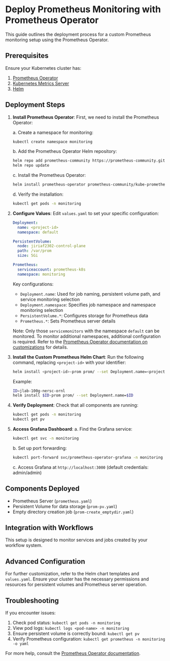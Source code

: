 # Deploy Prometheus Monitoring with Prometheus Operator

This guide outlines the deployment process for a custom Prometheus monitoring setup using the Prometheus Operator.

## Prerequisites

Ensure your Kubernetes cluster has:

1. [Prometheus Operator](https://github.com/prometheus-operator/prometheus-operator#quickstart)
2. [Kubernetes Metrics Server](https://github.com/kubernetes-sigs/metrics-server#installation)
3. [Helm](https://helm.sh/docs/intro/install/)

## Deployment Steps

1. **Install Prometheus Operator**:
   First, we need to install the Prometheus Operator:

   a. Create a namespace for monitoring:
      ```bash
      kubectl create namespace monitoring
      ```

   b. Add the Prometheus Operator Helm repository:
      ```bash
      helm repo add prometheus-community https://prometheus-community.github.io/helm-charts
      helm repo update
      ```

   c. Install the Prometheus Operator:
      ```bash
      helm install prometheus-operator prometheus-community/kube-prometheus-stack -n monitoring
      ```

   d. Verify the installation:
      ```bash
      kubectl get pods -n monitoring
      ```

2. **Configure Values**: 
   Edit `values.yaml` to set your specific configuration:

   ```yaml
   Deployment:
     name: <project-id>
     namespace: default
   
   PersistentVolume:
     node: jiriaf2302-control-plane
     path: /var/prom
     size: 5Gi
   
   Prometheus:
     serviceaccount: prometheus-k8s
     namespace: monitoring
   ```

   Key configurations:
   - `Deployment.name`: Used for job naming, persistent volume path, and service monitoring selection
   - `Deployment.namespace`: Specifies job namespace and namespace monitoring selection
   - `PersistentVolume.*`: Configures storage for Prometheus data
   - `Prometheus.*`: Sets Prometheus server details

   Note: Only those `servicemonitors` with the namespace `default` can be monitored. To monitor additional namespaces, additional configuration is required. Refer to the [Prometheus Operator documentation on customizations](https://github.com/prometheus-operator/kube-prometheus/blob/main/docs/customizations/monitoring-additional-namespaces.md) for details.

3. **Install the Custom Prometheus Helm Chart**:
   Run the following command, replacing `<project-id>` with your identifier:

   ```bash
   helm install <project-id>-prom prom/ --set Deployment.name=<project-id>
   ```

   Example:
   ```bash
   ID=jlab-100g-nersc-ornl
   helm install $ID-prom prom/ --set Deployment.name=$ID
   ```

4. **Verify Deployment**:
   Check that all components are running:
   ```bash
   kubectl get pods -n monitoring
   kubectl get pv
   ```

5. **Access Grafana Dashboard**:
   a. Find the Grafana service:
      ```bash
      kubectl get svc -n monitoring
      ```
   b. Set up port forwarding:
      ```bash
      kubectl port-forward svc/prometheus-operator-grafana -n monitoring 3000:80
      ```
   c. Access Grafana at `http://localhost:3000` (default credentials: admin/admin)

## Components Deployed

- Prometheus Server (`prometheus.yaml`)
- Persistent Volume for data storage (`prom-pv.yaml`)
- Empty directory creation job (`prom-create_emptydir.yaml`)

## Integration with Workflows

This setup is designed to monitor services and jobs created by your workflow system.

## Advanced Configuration

For further customization, refer to the Helm chart templates and `values.yaml`. Ensure your cluster has the necessary permissions and resources for persistent volumes and Prometheus server operation.

## Troubleshooting

If you encounter issues:
1. Check pod status: `kubectl get pods -n monitoring`
2. View pod logs: `kubectl logs <pod-name> -n monitoring`
3. Ensure persistent volume is correctly bound: `kubectl get pv`
4. Verify Prometheus configuration: `kubectl get prometheus -n monitoring -o yaml`

For more help, consult the [Prometheus Operator documentation](https://github.com/prometheus-operator/prometheus-operator/tree/main/Documentation).